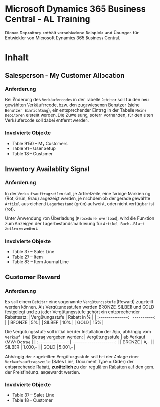 # Microsoft Dynamics 365 Business Central - AL Training
Dieses Repository enthält verschiedene Beispiele und Übungen für Entwickler von Microsoft Dynamics 365 Business Central.

# Inhalt

## Salesperson - My Customer Allocation
### Anforderung
Bei Änderung des `Verkäufercodes` in der Tabelle `Debitor` soll für den neu gewählten Verkäufercode, bzw. den zugewiesenen Benutzer (siehe `Benutzer Einrichtung`), ein entsprechender Eintrag in der Tabelle `Meine Debitoren` erstellt werden. Die Zuweisung, sofern vorhanden, für den alten Verkäufercode soll dabei entfernt werden.
### Involvierte Objekte
 - Table 9150 – My Customers
 - Table 91 – User Setup
 - Table 18 – Customer

## Inventory Availablity Signal
### Anforderung
In der `Verkaufsauftragzeilen` soll, je Artikelzeile, eine farbige Markierung (Rot, Grün, Grau) angezeigt werden, je nachdem ob der gerade gewählte `Artikel` ausreichend `Lagerbestand` (grün) aufweist, oder nicht verfügbar ist (rot).

Unter Anwendung von Überladung (`Procedure overload`), wird die Funktion zum Anzeigen der Lagerbestandsmarkierung für `Artikel Buch.-Blatt Zeilen` erweitert.

### Involvierte Objekte
 - Table 37 – Sales Line
 - Table 27 – Item 
 - Table 83 – Item Journal Line

## Customer Reward
### Anforderung
Es soll einem `Debitor` eine sogenannte `Vergütungsstufe` (Reward) zugeteilt werden können. Als Vergütungsstufen werden BRONZE, SILBER und GOLD festgelegt und zu jeder Vergütungsstufe gehört ein entsprechender Rabattsatz:
| Vergütungsstufe | Rabatt in % |
| :---------------: | -----------: |
| BRONZE | 5% | 
| SILBER | 10% | 
| GOLD | 15% | 

Die Vergütungsstufe soll initial bei der Installation der App, abhängig vom `Verkauf (MW)` Betrag  vergeben werden:
| Vergütungsstufe | ab Verkauf (MW) Betrag |
| :---------------: | ----------------------: |
| BRONZE | 0,- | 
| SILBER | 1.000,- | 
| GOLD | 5.001,- | 

Abhängig der zugeteilten Vergütungsstufe soll bei der Anlage einer `Verkaufsauftragszeile` (Sales Line, Document Type = Order) der entsprechende Rabatt, **zusätzlich** zu den regulären Rabatten auf den gem. der Preisfindung, angewandt werden. 

### Involvierte Objekte
 - Table 37 – Sales Line
 - Table 18 – Customer
